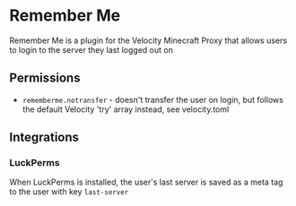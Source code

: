 # Remember Me
Remember Me is a plugin for the Velocity Minecraft Proxy that allows users to login to the server they last logged out on

## Permissions

* `rememberme.notransfer` - doesn't transfer the user on login, but follows the default Velocity 'try' array instead, see velocity.toml

## Integrations

### LuckPerms
When LuckPerms is installed, the user's last server is saved as a meta tag to the user with key `last-server`
